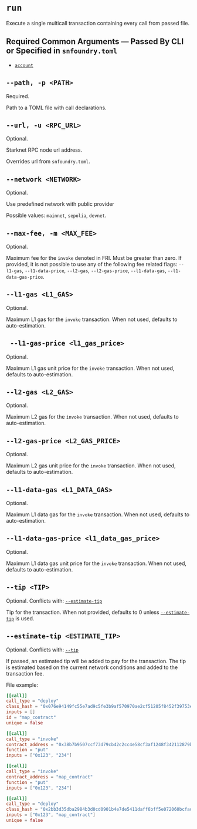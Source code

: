 # `run`

Execute a single multicall transaction containing every call from passed file.

## Required Common Arguments — Passed By CLI or Specified in `snfoundry.toml`

* [`account`](../common.md#--account--a-account_name)

## `--path, -p <PATH>`
Required.

Path to a TOML file with call declarations.

## `--url, -u <RPC_URL>`
Optional.

Starknet RPC node url address.

Overrides url from `snfoundry.toml`.

## `--network <NETWORK>`
Optional.

Use predefined network with public provider

Possible values: `mainnet`, `sepolia`, `devnet`.

## `--max-fee, -m <MAX_FEE>`
Optional.

Maximum fee for the `invoke` denoted in FRI. Must be greater than zero. If provided, it is not possible to use any of the following fee related flags: `--l1-gas`, `--l1-data-price`, `--l2-gas`, `--l2-gas-price`, `--l1-data-gas`, `--l1-data-gas-price`.

## `--l1-gas <L1_GAS>`
Optional.

Maximum L1 gas for the `invoke` transaction. When not used, defaults to auto-estimation.

## ` --l1-gas-price <l1_gas_price>`
Optional.

Maximum L1 gas unit price for the `invoke` transaction. When not used, defaults to auto-estimation.

## `--l2-gas <L2_GAS>`
Optional.

Maximum L2 gas for the `invoke` transaction. When not used, defaults to auto-estimation.

## `--l2-gas-price <L2_GAS_PRICE>`
Optional.

Maximum L2 gas unit price for the `invoke` transaction. When not used, defaults to auto-estimation.

## `--l1-data-gas <L1_DATA_GAS>`
Optional.

Maximum L1 data gas for the `invoke` transaction. When not used, defaults to auto-estimation.

## `--l1-data-gas-price <l1_data_gas_price>`
Optional.

Maximum L1 data gas unit price for the `invoke` transaction. When not used, defaults to auto-estimation.

## `--tip <TIP>`
Optional.
Conflicts with: [`--estimate-tip`](#--estimate-tip-estimate_tip)

Tip for the transaction. When not provided, defaults to 0 unless [`--estimate-tip`](#--estimate-tip-estimate_tip) is used.

## `--estimate-tip <ESTIMATE_TIP>`
Optional.
Conflicts with: [`--tip`](#--tip-tip)

If passed, an estimated tip will be added to pay for the transaction. The tip is estimated based on the current network conditions and added to the transaction fee.

File example:

```toml
[[call]]
call_type = "deploy"
class_hash = "0x076e94149fc55e7ad9c5fe3b9af570970ae2cf51205f8452f39753e9497fe849"
inputs = []
id = "map_contract"
unique = false

[[call]]
call_type = "invoke"
contract_address = "0x38b7b9507ccf73d79cb42c2cc4e58cf3af1248f342112879bfdf5aa4f606cc9"
function = "put"
inputs = ["0x123", "234"]

[[call]]
call_type = "invoke"
contract_address = "map_contract"
function = "put"
inputs = ["0x123", "234"]

[[call]]
call_type = "deploy"
class_hash = "0x2bb3d35dba2984b3d0cd0901b4e7de5411daff6bff5e072060bcfadbbd257b1"
inputs = ["0x123", "map_contract"]
unique = false
```
